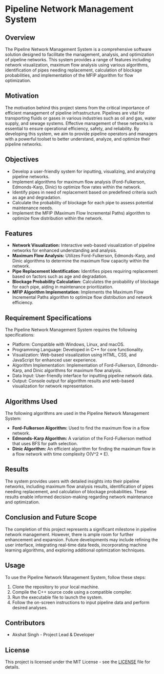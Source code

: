 # Pipeline Network Management System

## Overview
The Pipeline Network Management System is a comprehensive software solution designed to facilitate the management, analysis, and optimization of pipeline networks. This system provides a range of features including network visualization, maximum flow analysis using various algorithms, identification of pipes needing replacement, calculation of blockage probabilities, and implementation of the MFIP algorithm for flow optimization.

## Motivation
The motivation behind this project stems from the critical importance of efficient management of pipeline infrastructure. Pipelines are vital for transporting fluids or gases in various industries such as oil and gas, water supply, and sewage systems. Effective management of these networks is essential to ensure operational efficiency, safety, and reliability. By developing this system, we aim to provide pipeline operators and managers with a powerful toolset to better understand, analyze, and optimize their pipeline networks.

## Objectives
- Develop a user-friendly system for inputting, visualizing, and analyzing pipeline networks.
- Implement algorithms for maximum flow analysis (Ford-Fulkerson, Edmonds-Karp, Dinic) to optimize flow rates within the network.
- Identify pipes in need of replacement based on predefined criteria such as age and degradation.
- Calculate the probability of blockage for each pipe to assess potential maintenance needs.
- Implement the MFIP (Maximum Flow Incremental Paths) algorithm to optimize flow distribution within the network.

## Features
- **Network Visualization:** Interactive web-based visualization of pipeline networks for enhanced understanding and analysis.
- **Maximum Flow Analysis:** Utilizes Ford-Fulkerson, Edmonds-Karp, and Dinic algorithms to determine the maximum flow capacity within the network.
- **Pipe Replacement Identification:** Identifies pipes requiring replacement based on factors such as age and degradation.
- **Blockage Probability Calculation:** Calculates the probability of blockage for each pipe, aiding in maintenance prioritization.
- **MFIP Algorithm Implementation:** Implements the Maximum Flow Incremental Paths algorithm to optimize flow distribution and network efficiency.

## Requirement Specifications
The Pipeline Network Management System requires the following specifications:
- Platform: Compatible with Windows, Linux, and macOS.
- Programming Language: Developed in C++ for core functionality.
- Visualization: Web-based visualization using HTML, CSS, and JavaScript for enhanced user experience.
- Algorithm Implementation: Implementation of Ford-Fulkerson, Edmonds-Karp, and Dinic algorithms for maximum flow analysis.
- Data Input: User-friendly interface for inputting pipeline network data.
- Output: Console output for algorithm results and web-based visualization for network representation.

## Algorithms Used
The following algorithms are used in the Pipeline Network Management System:
- **Ford-Fulkerson Algorithm:** Used to find the maximum flow in a flow network.
- **Edmonds-Karp Algorithm:** A variation of the Ford-Fulkerson method that uses BFS for path selection.
- **Dinic Algorithm:** An efficient algorithm for finding the maximum flow in a flow network with time complexity O(V^2 * E).

## Results
The system provides users with detailed insights into their pipeline networks, including maximum flow analysis results, identification of pipes needing replacement, and calculation of blockage probabilities. These results enable informed decision-making regarding network maintenance and optimization.

## Conclusion and Future Scope
The completion of this project represents a significant milestone in pipeline network management. However, there is ample room for further enhancement and expansion. Future developments may include refining the user interface, integrating real-time data feeds, incorporating machine learning algorithms, and exploring additional optimization techniques.

## Usage
To use the Pipeline Network Management System, follow these steps:
1. Clone the repository to your local machine.
2. Compile the C++ source code using a compatible compiler.
3. Run the executable file to launch the system.
4. Follow the on-screen instructions to input pipeline data and perform desired analyses.

## Contributors
- Akshat Singh - Project Lead & Developer

## License
This project is licensed under the MIT License - see the [LICENSE](LICENSE) file for details.



